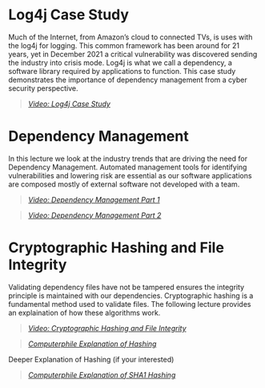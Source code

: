 # Log4j Case Study

Much of the Internet, from Amazon’s cloud to connected TVs, is uses with the log4j for logging.  This common framework has been around for 21 years, yet in December 2021 a critical vulnerability was discovered sending the industry into crisis mode.  Log4j is what we call a dependency, a software library required by applications to function.  This case study demonstrates the importance of dependency management from a cyber security perspective.
> [*Video: Log4j Case Study*](https://auburn.hosted.panopto.com/Panopto/Pages/Viewer.aspx?id=19027d93-3d1d-4601-bf46-aeb300bca4ca)


# Dependency Management
In this lecture we look at the industry trends that are driving the need for Dependency Management.  Automated management tools for identifying vulnerabilities and lowering risk are essential as our software applications are composed mostly of external software not developed with a team.

> [*Video: Dependency Management Part 1*](https://auburn.hosted.panopto.com/Panopto/Pages/Viewer.aspx?id=4bdbc4db-8075-40b7-90ba-aeb300c2c3c7)

>  [*Video: Dependency Management Part 2*](https://auburn.hosted.panopto.com/Panopto/Pages/Viewer.aspx?id=fe818304-e51f-4a5f-95c9-aeb300d3dd1f)

# Cryptographic Hashing and File Integrity
Validating dependency files have not be tampered ensures the integrity principle is maintained with our dependencies.  Cryptographic hashing is a fundamental method used to validate files.  The following lecture provides an explaination of how these algorithms work.

>  [*Video: Cryptographic Hashing and File Integrity*](https://auburn.hosted.panopto.com/Panopto/Pages/Viewer.aspx?id=de8628ee-2690-41f9-9f47-aeb300dfec86)

> [*Computerphile Explanation of Hashing*](https://youtu.be/b4b8ktEV4Bg)

Deeper Explanation of Hashing (if your interested)
> [*Computerphile Explanation of SHA1 Hashing*](https://youtu.be/DMtFhACPnTY)